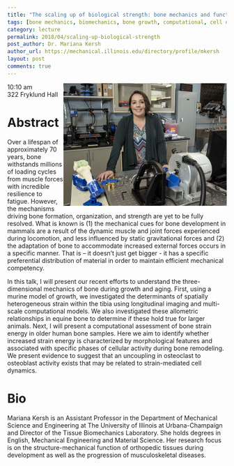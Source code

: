 ```yaml
---
title: "The scaling up of biological strength: bone mechanics and function during growth and aging"
tags: [bone mechanics, biomechanics, bone growth, computational, cell dynamics, tissue biomechanics]
category: lecture
permalink: 2018/04/scaling-up-biological-strength
post_author: Dr. Mariana Kersh
author_url: https://mechanical.illinois.edu/directory/profile/mkersh
layout: post
comments: true
---
```


<!-- This is for your headshot. -->
<img align="right" width="375px" padding="5px" src="/images/180420-kersh.jpg" alt="Dr. Mariana Kersh"/>  

10:10 am  
322 Fryklund Hall  



# Abstract

Over a lifespan of approximately 70 years, bone withstands millions of loading cycles from muscle forces with incredible resilience to fatigue. However, the mechanisms driving bone formation, organization, and strength are yet to be fully resolved. What is known is (1) the mechanical cues for bone development in mammals are a result of the dynamic muscle and joint forces experienced during locomotion, and less influenced by static gravitational forces and (2) the adaptation of bone to accommodate increased external forces occurs in a specific manner. That is – it doesn’t just get bigger - it has a specific preferential distribution of material in order to maintain efficient mechanical competency. 

In this talk, I will present our recent efforts to understand the three-dimensional mechanics of bone during growth and aging.  First, using a murine model of growth, we investigated the determinants of spatially heterogeneous strain within the tibia using longitudinal imaging and multi-scale computational models.  We also investigated these allometric relationships in equine bone to determine if these hold true for larger animals.  Next, I will present a computational assessment of bone strain energy in older human bone samples.  Here we aim to identify whether increased strain energy is characterized by morphological features and associated with specific phases of cellular activity during bone remodeling.  We present evidence to suggest that an uncoupling in osteoclast to osteoblast activity exists that may be related to strain-mediated cell dynamics.

# Bio

Mariana Kersh is an Assistant Professor in the Department of Mechanical Science and Engineering at The University of Illinois at Urbana-Champaign and Director of the Tissue Biomechanics Laboratory. She holds degrees in English, Mechanical Engineering and Material Science.  Her research focus is on the structure-mechanical function of orthopedic tissues during development as well as the progression of musculoskeletal diseases.
